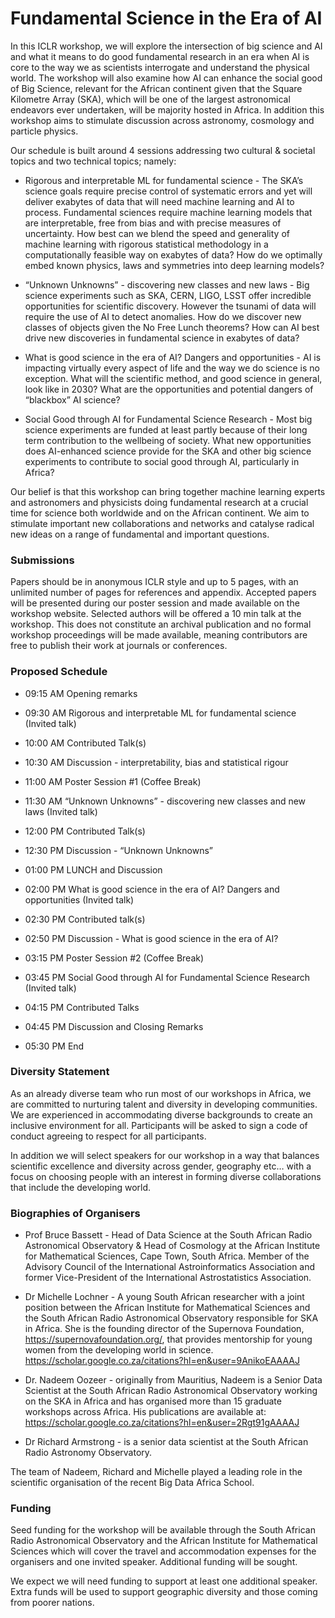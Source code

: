 # Fundamental Science in the Era of AI

In this ICLR workshop, we will explore the intersection of big science and AI and what it means to do good fundamental research in an era when AI is core to the way we as scientists interrogate and understand the physical world. The workshop will also examine how AI can enhance the social good of Big Science, relevant for the African continent given that the Square Kilometre Array (SKA), which will be one of the largest astronomical endeavors ever undertaken, will be majority hosted in Africa. In addition this workshop aims to stimulate discussion across astronomy, cosmology and particle physics. 

Our schedule is built around 4 sessions addressing two cultural & societal topics and two technical topics; namely: 

- Rigorous and interpretable ML for fundamental science - The SKA’s science goals require precise control of systematic errors and yet will deliver exabytes of data that will need machine learning and AI to process.  Fundamental sciences require machine learning models that are interpretable, free from bias and with precise measures of uncertainty. How best can we blend the speed and generality of machine learning with rigorous statistical methodology in a computationally feasible way on exabytes of data? How do we optimally embed known physics, laws and symmetries into deep learning models?

- “Unknown Unknowns” - discovering new classes and new laws - Big science experiments such as SKA, CERN, LIGO, LSST offer incredible opportunities for scientific discovery. However the tsunami of data will require the use of AI to detect anomalies. How do we discover new classes of objects given the No Free Lunch theorems? How can AI best drive new discoveries in fundamental science in exabytes of data? 

- What is good science in the era of AI? Dangers and opportunities -  AI is impacting virtually every aspect of life and the way we do science is no exception. What will the scientific method, and good science in general, look like in 2030?  What are the opportunities and potential dangers of “blackbox” AI science? 

- Social Good through AI for Fundamental Science Research - Most big science experiments are funded at least partly because of their long term contribution to the wellbeing of society. What new opportunities does AI-enhanced science provide for the SKA and other big science experiments to contribute to social good through AI, particularly in Africa? 

Our belief is that this workshop can bring together machine learning experts and astronomers and physicists doing fundamental research at a crucial time for science both worldwide and on the African continent. We aim to stimulate important new collaborations and networks and catalyse radical new ideas on a range of fundamental and important questions. 

### Submissions

Papers should be in anonymous ICLR style and up to 5 pages, with an unlimited number of pages for references and appendix. Accepted papers will be presented during our poster session and made available on the workshop website. Selected authors will be offered a 10 min talk at the workshop. This does not constitute an archival publication and no formal workshop proceedings will be made available, meaning contributors are free to publish their work at journals or conferences.


### Proposed Schedule 

- 09:15 AM	Opening remarks 
- 09:30 AM	Rigorous and interpretable ML for fundamental science (Invited talk)
- 10:00 AM	Contributed Talk(s)
- 10:30 AM  Discussion - interpretability, bias and statistical rigour
- 11:00 AM	Poster Session #1 (Coffee Break)

- 11:30 AM	“Unknown Unknowns” - discovering new classes and new laws (Invited talk)
- 12:00 PM	Contributed Talk(s)
- 12:30 PM	Discussion - “Unknown Unknowns”
- 01:00 PM          LUNCH and Discussion

- 02:00 PM	What is good science in the era of AI? Dangers and opportunities (Invited talk)
- 02:30 PM	Contributed talk(s)
- 02:50 PM	Discussion - What is good science in the era of AI?  
- 03:15 PM          Poster Session #2 (Coffee Break)

- 03:45 PM	Social Good through AI for Fundamental Science Research (Invited talk)
- 04:15 PM 	Contributed Talks  
- 04:45 PM	Discussion and Closing Remarks 
- 05:30 PM 	End 

### Diversity Statement 

As an already diverse team who run most of our workshops in Africa, we are committed to nurturing talent and diversity in developing communities. We are experienced in accommodating diverse backgrounds to create an inclusive environment for all. Participants will be asked to sign a code of conduct agreeing to respect for all participants.  

In addition we will select speakers for our workshop in a way that balances scientific excellence and diversity across gender, geography etc… with a focus on choosing people with an interest in forming diverse collaborations that include the developing world.  

### Biographies of Organisers
- Prof Bruce Bassett - Head of Data Science at the South African Radio Astronomical Observatory & Head of Cosmology at the African Institute for Mathematical Sciences, Cape Town, South Africa. Member of the Advisory Council of the International Astroinformatics Association and former Vice-President of the International Astrostatistics Association.  

- Dr Michelle Lochner - A young South African researcher with a joint position between the African Institute for Mathematical Sciences and the South African Radio Astronomical Observatory responsible for SKA in Africa. She is the founding director of the Supernova Foundation, https://supernovafoundation.org/, that provides mentorship for young women from the developing world in science. https://scholar.google.co.za/citations?hl=en&user=9AnikoEAAAAJ  

- Dr. Nadeem Oozeer -  originally from Mauritius, Nadeem is a Senior Data Scientist at the South African Radio Astronomical Observatory working on the SKA in Africa and has organised more than 15 graduate workshops across Africa. His publications are available at:  https://scholar.google.co.za/citations?hl=en&user=2Rgt91gAAAAJ 

- Dr Richard Armstrong - is a senior data scientist at the South African Radio Astronomy Observatory.

The team of Nadeem, Richard and Michelle played a leading role in the scientific organisation of  the recent Big Data Africa School. 

### Funding 
Seed funding for the workshop will be available through the South African Radio Astronomical Observatory and the African Institute for Mathematical Sciences which will cover the travel and accommodation expenses for the organisers and one invited speaker.  Additional funding will be sought. 

We expect we will need funding to support at least one additional speaker. Extra funds will be used to support geographic diversity and those coming from poorer nations. 

